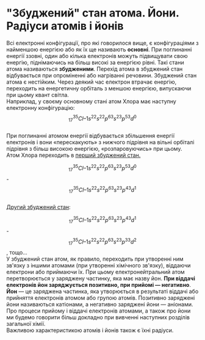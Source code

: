 # "Збуджений" стан атома. Йони. Радіуси атомів і йонів

Всі електронні конфігурації, про які говорилося вище, є конфігураціями з найменшою енергією або як їх ще називають **основні**. При поглинанні енергії ззовні, один або кілька електронів можуть підвищувати свою енергію, піднімаючись на більш високі за енергією рівні. Такі стани атома називаються **збудженими**. Перехід атома в збуджений стан відбувається при опроміненні або нагріванні речовини. Збуджений стан атома є нестійким. Через деякий час електрон втрачає енергію, переходить на енергетичну орбіталь з меншою енергією, випускаючи при цьому квант світла.      
Наприклад, у своєму основному стані атом Хлора має наступну електронну конфігурацію:
$$^{35}_{17}Cl – 1s^22s^22p^63s^23p^53d^0$$             
При поглинанні атомом енергії відбувається збільшення енергії електронів і вони «перескакують» з нижчого підрівня на вільні орбіталі підрівня з більш високою енергією, «розпаровуючись» при цьому.      
Атом Хлора переходить в <u>перший збуджений стан.</u>      
<!----картинка--->
$$^{35}_{17}Cl – 1s^22s^22p^63s^23p^53d^0$$ - $$^{35}_{17}Cl – 1s^22s^22p^63s^23p^43d^1$$      
<u>Другий збуджений стан</u>:
<!---картинка--->       
$$^{35}_{17}Cl – 1s^22s^22p^63s^23p^43d^1$$ - $$^{35}_{17}Cl – 1s^22s^22p^63s^23p^33d^2$$  ,   тощо…       
У збуджений стан атом, як правило, переходить при утворенні ним зв'язку з іншими атомами (при утворенні хімічного зв'язку), віддаючи електрони або приймаючи їх. При цьому електронейтральний атом перетворюється у заряджену частинку, яка має назву йон. **При віддачі електронів йон заряджується позитивно, при прийомі ― негативно**.        
**Йон** ― це заряджена частинка, яка утворюється в результаті віддачі або прийняття електронів атомом або групою атомів. Позитивно заряджені йони називаються катіонами, а негативно заряджені йони ― аніонами.       
Про процеси прийому і віддачі електронів атомами, а також про йони ми будемо говорити більш докладно при вивченні наступних розділів загальної хімії.        
Важливою характеристикою атомів і йонів також є їхні радіуси.       

